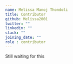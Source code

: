 ```yaml
---
name: Melissa Manoj Thondoli
title: Contributor
github: Melissa2001
twitter: ""
linkedin: ""
slack: ""
joining_date: ""
role : contributor
---
```


Still waiting for this
